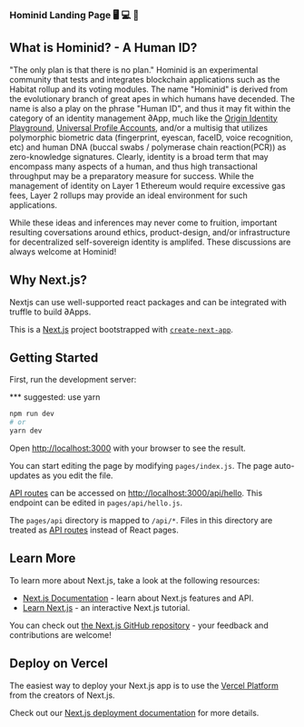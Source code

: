 ### Hominid Landing Page 🖥 💻 📱

## What is Hominid? - A Human ID? 
"The only plan is that there is no plan." Hominid is an experimental community that tests and integrates blockchain applications such as the Habitat rollup and its voting modules. The name "Hominid" is derived from the evolutionary branch of great apes in which humans have decended. The name is also a play on the phrase "Human ID", and thus it may fit within the category of an identity management ∂App, much like the [Origin Identity Playground](https://github.com/OriginProtocol/origin-playground), [Universal Profile Accounts](http://universalprofile.cloud/), and/or a multisig that utilizes polymorphic biometric data (fingerprint, eyescan, faceID, voice recognition, etc) and human DNA (buccal swabs / polymerase chain reaction(PCR)) as zero-knowledge signatures. Clearly, identity is a broad term that may encompass many aspects of a human, and thus high transactional throughput may be a preparatory measure for success. While the management of identity on Layer 1 Ethereum would require excessive gas fees, Layer 2 rollups may provide an ideal environment for such applications. 

While these ideas and inferences may never come to fruition, important resulting coversations around ethics, product-design, and/or infrastructure for decentralized self-sovereign identity is amplifed. These discussions are always welcome at Hominid!

## Why Next.js?
Nextjs can use well-supported react packages and can be integrated with truffle to build ∂Apps. 

This is a [Next.js](https://nextjs.org/) project bootstrapped with [`create-next-app`](https://github.com/vercel/next.js/tree/canary/packages/create-next-app).

## Getting Started

First, run the development server:

*** suggested: use yarn
```bash
npm run dev
# or
yarn dev
```

Open [http://localhost:3000](http://localhost:3000) with your browser to see the result.

You can start editing the page by modifying `pages/index.js`. The page auto-updates as you edit the file.

[API routes](https://nextjs.org/docs/api-routes/introduction) can be accessed on [http://localhost:3000/api/hello](http://localhost:3000/api/hello). This endpoint can be edited in `pages/api/hello.js`.

The `pages/api` directory is mapped to `/api/*`. Files in this directory are treated as [API routes](https://nextjs.org/docs/api-routes/introduction) instead of React pages.

## Learn More

To learn more about Next.js, take a look at the following resources:

- [Next.js Documentation](https://nextjs.org/docs) - learn about Next.js features and API.
- [Learn Next.js](https://nextjs.org/learn) - an interactive Next.js tutorial.

You can check out [the Next.js GitHub repository](https://github.com/vercel/next.js/) - your feedback and contributions are welcome!

## Deploy on Vercel

The easiest way to deploy your Next.js app is to use the [Vercel Platform](https://vercel.com/new?utm_medium=default-template&filter=next.js&utm_source=create-next-app&utm_campaign=create-next-app-readme) from the creators of Next.js.

Check out our [Next.js deployment documentation](https://nextjs.org/docs/deployment) for more details.
